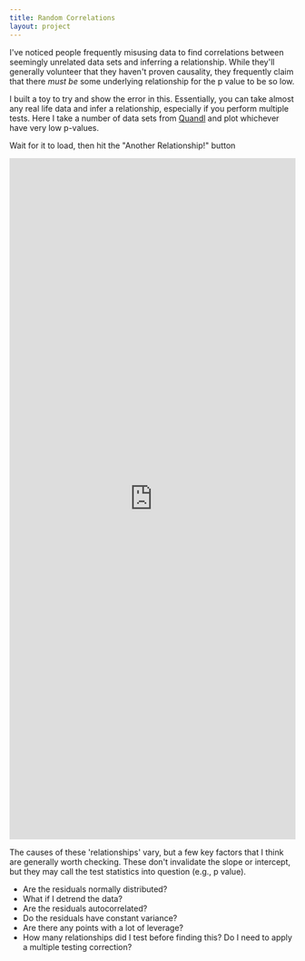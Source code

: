 ```yaml
---
title: Random Correlations
layout: project
---
```

I've noticed people frequently misusing data to find correlations between seemingly unrelated data sets and inferring a relationship. While they'll generally volunteer that they haven't proven causality, they frequently claim that there *must be* some underlying relationship for the p value to be so low. 

I built a toy to try and show the error in this. Essentially, you can take almost any real life data and infer a relationship, especially if you perform multiple tests. Here I take a number of data sets from [Quandl](quandl.com) and plot whichever have very low p-values.

Wait for it to load, then hit the "Another Relationship!" button

<iframe id="shinyframe" width="100%" height="1200px" frameborder="0" src="https://sameermanek.shinyapps.io/Correlations/"></iframe>
 
The causes of these 'relationships' vary, but a few key factors that I think are generally worth checking. These don't invalidate the slope or intercept, but they may call the test statistics into question (e.g., p value). 

* Are the residuals normally distributed?
* What if I detrend the data?
* Are the residuals autocorrelated?
* Do the residuals have constant variance?
* Are there any points with a lot of leverage?
* How many relationships did I test before finding this? Do I need to apply a multiple testing correction?